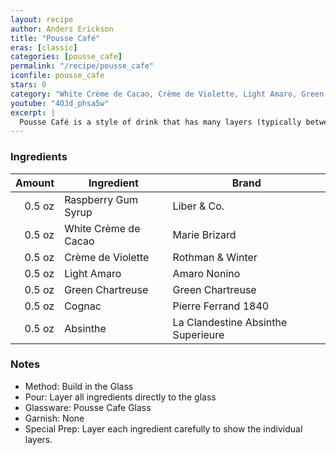 ```yaml
---
layout: recipe
author: Anders Erickson
title: "Pousse Café"
eras: [classic]
categories: [pousse_cafe]
permalink: "/recipe/pousse_cafe"
iconfile: pousse_cafe
stars: 0
category: "White Crème de Cacao, Crème de Violette, Light Amaro, Green Chartreuse, Cognac, Absinthe"
youtube: "4OJd_phsa5w"
excerpt: |
  Pousse Café is a style of drink that has many layers (typically between three and seven). When made properly they're absolutely beautiful, but they require time, patience, and a steady hand. For this reason they aren't popular among most bartenders - it's a quick way to find yourself in the weeds! However, if you're curious and wanting to try your hand at it, this is a fun way to explore new flavor combinations! There are some things to keep in mind. You want to have an idea of each ingredients' density (heavier ingredients fall to the bottom), and consider the drink's evolution of flavors as you sip your way through it. That's not to say you can't shoot your Pousse Cafés, but the more layers, the muddier the shot will be. Patience is a virtue. The Pousse Café is both the test and the reward.
---
```


### Ingredients

| Amount | Ingredient           | Brand                              |
| -----: | -------------------- | ---------------------------------- |
| 0.5 oz | Raspberry Gum Syrup  | Liber & Co.                        |
| 0.5 oz | White Crème de Cacao | Marie Brizard                      |
| 0.5 oz | Crème de Violette    | Rothman & Winter                   |
| 0.5 oz | Light Amaro          | Amaro Nonino                       |
| 0.5 oz | Green Chartreuse     | Green Chartreuse                   |
| 0.5 oz | Cognac               | Pierre Ferrand 1840                |
| 0.5 oz | Absinthe             | La Clandestine Absinthe Superieure |

### Notes

- Method: Build in the Glass
- Pour: Layer all ingredients directly to the glass
- Glassware: Pousse Cafe Glass
- Garnish: None
- Special Prep: Layer each ingredient carefully to show the individual layers.
